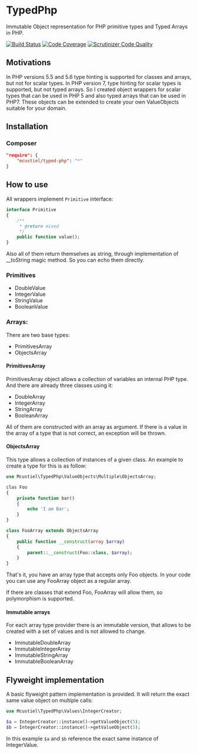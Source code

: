 # TypedPhp
Immutable Object representation for PHP primitive types and Typed Arrays in PHP.

[![Build Status](https://scrutinizer-ci.com/g/mcustiel/TypedPhp/badges/build.png?b=master)](https://scrutinizer-ci.com/g/mcustiel/TypedPhp/build-status/master)
[![Code Coverage](https://scrutinizer-ci.com/g/mcustiel/TypedPhp/badges/coverage.png?b=master)](https://scrutinizer-ci.com/g/mcustiel/TypedPhp/?branch=master)
[![Scrutinizer Code Quality](https://scrutinizer-ci.com/g/mcustiel/TypedPhp/badges/quality-score.png?b=master)](https://scrutinizer-ci.com/g/mcustiel/TypedPhp/?branch=master)

## Motivations
In PHP versions 5.5 and 5.6 type hinting is supported for classes and arrays, but not for scalar types. 
In PHP version 7, type hinting for scalar types is supported, but not typed arrays.
So I created object wrappers for scalar types that can be used in PHP 5 and also typed arrays that can be used in PHP7.
These objects can be extended to create your own ValueObjects suitable for your domain.

## Installation

### Composer
```json
"require": {
    "mcustiel/typed-php": "*"
}
```
## How to use

All wrappers implement `Primitive` interface:
```php
interface Primitive
{
    /**
     * @return mixed
     */
    public function value();
}
```
Also all of them return themselves as string, through implementation of __toString magic method. So you can echo them directly.

### Primitives

* DoubleValue
* IntegerValue
* StringValue
* BooleanValue

### Arrays:

There are two base types:

* PrimitivesArray
* ObjectsArray

#### PrimitivesArray

PrimitivesArray object allows a collection of variables an internal PHP type. And there are already three classes using it:
* DoubleArray
* IntegerArray
* StringArray
* BooleanArray

All of them are constructed with an array as argument. If there is a value in the array of a type that is not correct, an exception will be thrown.

#### ObjectsArray

This type allows a collection of instances of a given class. An example to create a type for this is as follow:

```php
use Mcustiel\TypedPhp\ValueObjects\Multiple\ObjectsArray;

clas Foo 
{
    private function bar()
    {
        echo 'I am Bar';
    }
}

class FooArray extends ObjectsArray
{
    public function __construct(array $array)
    {
        parent::__construct(Foo::class, $array);
    }
}
```
That's it, you have an array type that accepts only Foo objects. In your code you can use any FooArray object as a regular array.

If there are classes that extend Foo, FooArray will allow them, so polymorphism is supported.

#### Immutable arrays

For each array type provider there is an immutable version, that allows to be created with a set of values and is not allowed to change.
* ImmutableDoubleArray
* ImmutableIntegerArray
* ImmutableStringArray
* ImmutableBooleanArray

## Flyweight implementation

A basic flyweight pattern implementation is provided. It will return the exact same value object on multiple calls:

```php
use Mcustiel\TypedPhp\Values\IntegerCreator;

$a = IntegerCreator::instance()->getValueObject(5);
$b = IntegerCreator::instance()->getValueObject(5);

```
In this example `$a` and `$b` reference the exact same instance of IntegerValue.
